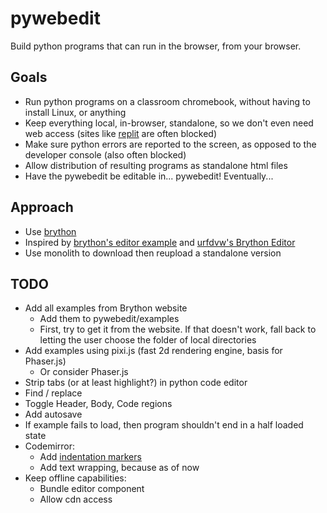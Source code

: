 # pywebedit

Build python programs that can run in the browser, from your browser.

## Goals

- Run python programs on a classroom chromebook, without having to
  install Linux, or anything
- Keep everything local, in-browser, standalone, so we don't even need web
  access (sites like [replit](https://replit.com/) are often blocked)
- Make sure python errors are reported to the screen, as opposed to
  the developer console (also often blocked)
- Allow distribution of resulting programs as standalone html files
- Have the pywebedit be editable in... pywebedit! Eventually...

## Approach

- Use [brython](https://www.brython.info/)
- Inspired by [brython's editor
  example](https://www.brython.info/tests/editor.html?lang=en) and
  [urfdvw's Brython Editor](https://github.com/urfdvw/Brython-Editor)
- Use monolith to download then reupload a standalone version

## TODO

- Add all examples from Brython website
  - Add them to pywebedit/examples
  - First, try to get it from the website. If that doesn't work,
    fall back to letting the user choose the folder of local directories
- Add examples using pixi.js (fast 2d rendering engine, basis for
  Phaser.js)
  - Or consider Phaser.js
- Strip tabs (or at least highlight?) in python code editor
- Find / replace
- Toggle Header, Body, Code regions
- Add autosave
- If example fails to load, then program shouldn't end in a half
  loaded state
- Codemirror:
  - Add [indentation markers](https://github.com/replit/codemirror-indentation-markers)
  - Add text wrapping, because as of now
- Keep offline capabilities:
  - Bundle editor component
  - Allow cdn access
